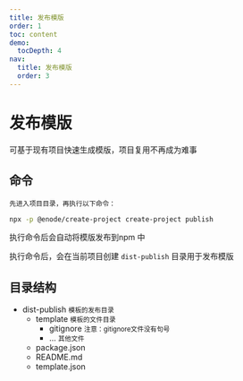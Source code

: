 ```yaml
---
title: 发布模版
order: 1
toc: content
demo:
  tocDepth: 4
nav:
  title: 发布模版
  order: 3
---
```


# 发布模版

可基于现有项目快速生成模版，项目复用不再成为难事

## 命令

`先进入项目目录，再执行以下命令：`

```bash
npx -p @enode/create-project create-project publish
```

执行命令后会自动将模版发布到npm 中


执行命令后，会在当前项目创建 `dist-publish` 目录用于发布模版

## 目录结构

<Tree>
  <ul>
    <li>
    dist-publish <small>模板的发布目录</small>
      <ul>
        <li>
          template <small>模板的文件目录</small>
          <ul>
            <li>gitignore <small>注意：gitignore文件没有句号</small></li>
            <li> ... <small>其他文件</small></li>
          </ul>
        </li>
        <li>package.json</li>
        <li>README.md</li>
        <li>template.json</li>
      </ul> 
    </li>
  </ul> 
</Tree>
